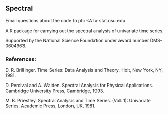 ## Spectral

Email questions about the code to pfc &lt;AT&gt; stat.osu.edu

A R package for carrying out the spectral analysis of univariate time series.

Supported by the National Science Foundation under award number DMS-0604963.




### References:

D. R. Brillinger. Time Series: Data Analysis and Theory. Holt, New York, NY, 1981.

D. Percival and A. Walden. Spectral Analysis for Physical Applications. Cambridge
University Press, Cambridge, 1993.

M. B. Priestley. Spectral Analysis and Time Series. (Vol. 1): Univariate Series. Academic
Press, London, UK, 1981.